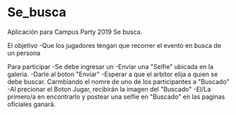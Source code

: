 # Se_busca
Aplicación para Campus Party 2019
Se busca.

El objetivo 
-Que los jugadores tengan que recorrer el evento en busca de un persona

Para participar
-Se debe ingresar un <Nombre>
-Enviar una "Selfie" ubicada en la galeria.
-Darle al boton "Enviar"
-Esperar a que el arbitor elija a quien se debe buscar. Carmbiando el nomre de uno de los participantes a "Buscado"
-Al precionar el Boton Jugar, recibirán la imagen del "Buscado"
-El/La primero/a en encontrarlo y postear una selfie en "Buscado" en las paginas oficiales ganará.
